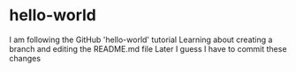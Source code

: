 # hello-world
I am following the GitHub 'hello-world' tutorial 
Learning about creating a branch and editing the README.md file
Later I guess I have to commit these changes

